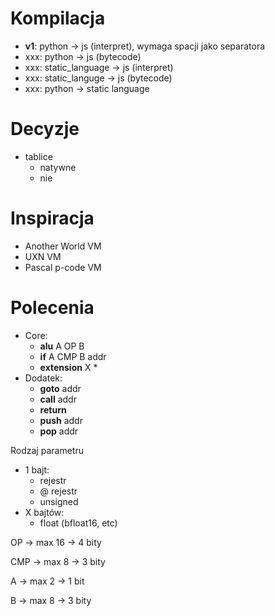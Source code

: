 



# Kompilacja

- **v1**: python -> js (interpret), wymaga spacji jako separatora
- xxx: python -> js (bytecode)
- xxx: static_language -> js (interpret)
- xxx: static_languge -> js (bytecode)
- xxx: python -> static language



# Decyzje

- tablice
  - natywne
  - nie



# Inspiracja

- Another World VM
- UXN VM
- Pascal p-code VM



# Polecenia

- Core:
  - **alu** A OP B
  - **if** A CMP B addr
  - **extension** X *
- Dodatek:
  - **goto** addr
  - **call** addr
  - **return**
  - **push** addr
  - **pop** addr



Rodzaj parametru

- 1 bajt:
  - rejestr
  - @ rejestr
  - unsigned
- X bajtów:
  - float (bfloat16, etc)



OP -> max 16 -> 4 bity

CMP -> max 8 -> 3 bity

A -> max 2 -> 1 bit

B -> max 8 -> 3 bity


